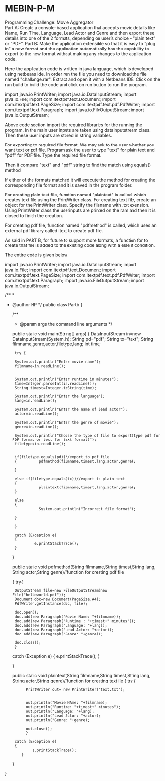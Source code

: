 # MEBIN-P-M
Programming Challenge: Movie Aggregator  
Part A:  Create a console-based application that accepts movie details like Name, Run Time, Language, Lead Actor and Genre and then export these details into one of the 2 formats, depending on user’s choice - “plain text” or “PDF”. 
Part B:  Make the application extensible so that it is easy to “plug in” a new format and the application automatically has the capability to export to the new format without making any changes to the application code.

Here the application code is written in java language, which is developed using netbeans ide.
In order run the file you need to download the file named "challange.rar". Extract and open it with a Netbeans IDE.
Click on the run build to build the code and click on run button to run the program.

import java.io.PrintWriter;
import java.io.DataInputStream;
import java.io.File;
import com.itextpdf.text.Document;
import com.itextpdf.text.PageSize;
import com.itextpdf.text.pdf.PdfWriter;
import com.itextpdf.text.Paragraph;
import java.io.FileOutputStream;
import java.io.OutputStream;

Above code section import the required libraries for the running the program.
In the main user inputs are taken using datainputstream class. Then these user inputs are stored in string variables.

For exporting to required file format. We may ask to the user whether you want text or pdf file.
Program ask the user to type "text" for plain text and "pdf" for PDF file.
Type the required file format.

Then it  compare "text" and "pdf" string to find the match using equals() method

If either of the formats matched it will execute the method for creating the corresponding file format and it is saved in the program folder.

For creating plain text file, 
function named "plaintext" is called, which creates text file using the PrintWriter class.
For creating text file, create an object for the PrintWriter class. Specify the filename with .txt exension.
Using PrintWriter class the userinputs are printed on the ram and then it is closed to finish the creation.

For creating pdf file,
function named "pdfmethod" is called, which uses an external pdf library called itext to create pdf file.


As said in PART B, for future to support more formats, a function for to create that file is added to the existing code along with a else if condition.

The entire code is given below

import java.io.PrintWriter;
import java.io.DataInputStream;
import java.io.File;
import com.itextpdf.text.Document;
import com.itextpdf.text.PageSize;
import com.itextpdf.text.pdf.PdfWriter;
import com.itextpdf.text.Paragraph;
import java.io.FileOutputStream;
import java.io.OutputStream;

/**
 *
 * @author HP
 */
public class Partb {

    /**
     * @param args the command line arguments
     */
    
    public static void main(String[] args) {
         DataInputStream in=new DataInputStream(System.in);
        String pd="pdf";
        String tx="text";
        String filmname,genre,actor,filetype,lang;
        int time;
      
                       
        try {
            
        System.out.println("Enter movie name");
        filmname=in.readLine();
        
                  
        System.out.println("Enter runtime in minutes");
        time=Integer.parseInt(in.readLine());
        String timest=Integer.toString(time);
        
        System.out.println("Enter the language");
        lang=in.readLine();
        
        System.out.println("Enter the name of lead actor");
        actor=in.readLine();
        
        System.out.println("Enter the genre of movie");
        genre=in.readLine();
        
        System.out.println("Choose the type of file to export(type pdf for PDF format or text for text format)");
        filetype=in.readLine();
        
        
        if(filetype.equals(pd))//export to pdf file
        {          pdfmethod(filmname,timest,lang,actor,genre);
        
        }
        
        else if(filetype.equals(tx))//export to plain text
        {
                   plaintext(filmname,timest,lang,actor,genre);
        }
        
        else
        {
                   System.out.println("Incorrect file format");
        
        }
             
        }
        
        catch (Exception e) 
        {
                 e.printStackTrace();
        }

        
       
    }
    
    public static void pdfmethod(String filmname,String timest,String lang, String actor,String genre)//function for creating pdf file
   
    {
      try{
            
        OutputStream file=new FileOutputStream(new File("helloworld.pdf"));
        Document doc=new Document(PageSize.A4);
        PdfWriter.getInstance(doc, file);
        
        doc.open();
        doc.add(new Paragraph("Movie Name: "+filmname));
        doc.add(new Paragraph("Runtime : "+timest+" minutes"));
        doc.add(new Paragraph("Language: "+lang));
        doc.add(new Paragraph("Lead Actor: "+actor));
        doc.add(new Paragraph("Genre: "+genre));
               
        doc.close();
        }
        
      catch (Exception e)
      {
                e.printStackTrace();
       }
        
    
    }
    
    public static void plaintext(String filmname,String timest,String lang, String actor,String genre)//function for creating text ile
    {
        try
        {
        
             PrintWriter out= new PrintWriter("text.txt");
        
             
             out.println("Movie NAme: "+filmname);
             out.println("Runtime: "+timest+" minutes");
             out.println("Language: "+lang);
             out.println("Lead Actor: "+actor);
             out.println("Genre: "+genre);
             
             out.close();
             }
             
        catch (Exception e)
        {
                e.printStackTrace();
           }
        
    }
    
}




